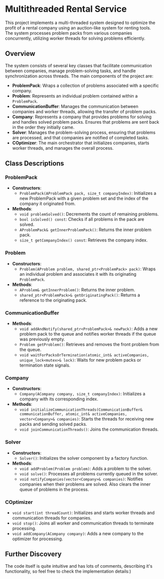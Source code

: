 # Multithreaded Rental Service
This project implements a multi-threaded system designed to optimize the profit of a rental company using an auction-like system for renting tools. The system processes problem packs from various companies concurrently, utilizing worker threads for solving problems efficiently.

## Overview
The system consists of several key classes that facilitate communication between companies, manage problem-solving tasks, and handle synchronization across threads. 
The main components of the project are:
- **ProblemPack**: Wraps a collection of problems associated with a specific company.
- **Problem**: Represents an individual problem contained within a `ProblemPack`.
- **CommunicationBuffer**: Manages the communication between companies and worker threads, allowing the transfer of problem packs.
- **Company**: Represents a company that provides problems for solving and handles solved problem packs. Ensures that problems are sent back in the order they initially came.
- **Solver**: Manages the problem-solving process, ensuring that problems are processed, and that companies are notified of completed tasks.
- **COptimizer**: The main orchestrator that initializes companies, starts worker threads, and manages the overall process.

## Class Descriptions

### ProblemPack
- **Constructors**:
  - `ProblemPack(AProblemPack pack, size_t companyIndex)`: Initializes a new ProblemPack with a given problem set and the index of the company it originated from.
- **Methods**:
  - `void problemSolved()`: Decrements the count of remaining problems.
  - `bool isSolved() const`: Checks if all problems in the pack are solved.
  - `AProblemPack& getInnerProblemPack()`: Returns the inner problem pack.
  - `size_t getCompanyIndex() const`: Retrieves the company index.

### Problem
- **Constructors**:
  - `Problem(AProblem problem, shared_ptr<ProblemPack> pack)`: Wraps an individual problem and associates it with its originating `ProblemPack`.
- **Methods**:
  - `AProblem& getInnerProblem()`: Returns the inner problem.
  - `shared_ptr<ProblemPack>& getOriginatingPack()`: Returns a reference to the originating pack.

### CommunicationBuffer
- **Methods**:
  - `void addAndNotify(shared_ptr<ProblemPack>& newPack)`: Adds a new problem pack to the queue and notifies worker threads if the queue was previously empty.
  - `Problem getProblem()`: Retrieves and removes the front problem from the queue.
  - `void waitForPacksOrTermination(atomic_int& activeCompanies, unique_lock<mutex>& lock)`: Waits for new problem packs or termination state signals.

### Company
- **Constructors**:
  - `Company(ACompany company, size_t companyIndex)`: Initializes a company with its corresponding index.
- **Methods**:
  - `void initializeCommunicationThreads(CommunicationBuffer& communicationBuffer, atomic_int& activeCompanies, vector<Company>& companies)`: Starts the threads for receiving new packs and sending solved packs.
  - `void joinCommunicationThreads()`: Joins the communication threads.

### Solver
- **Constructors**:
  - `Solver()`: Initializes the solver component by a factory function.
- **Methods**:
  - `void addProblem(Problem problem)`: Adds a problem to the solver.
  - `void solve()`: Processes all problems currently queued in the solver.
  - `void notifyCompanies(vector<Company>& companies)`: Notifies companies when their problems are solved. Also clears the inner queue of problems in the process.
 
### COptimizer
  - `void start(int threadCount)`: Initializes and starts worker threads and communication threads for companies.
  - `void stop()`: Joins all worker and communication threads to terminate processing.
  - `void addCompany(ACompany company)`: Adds a new company to the optimizer for processing.

## Further Discovery
The code itself is quite intuitive and has lots of comments, describing it's functionality, so feel free to check the implementation details:)





































